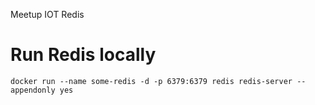 Meetup IOT Redis

# Run Redis locally
```
docker run --name some-redis -d -p 6379:6379 redis redis-server --appendonly yes
```
